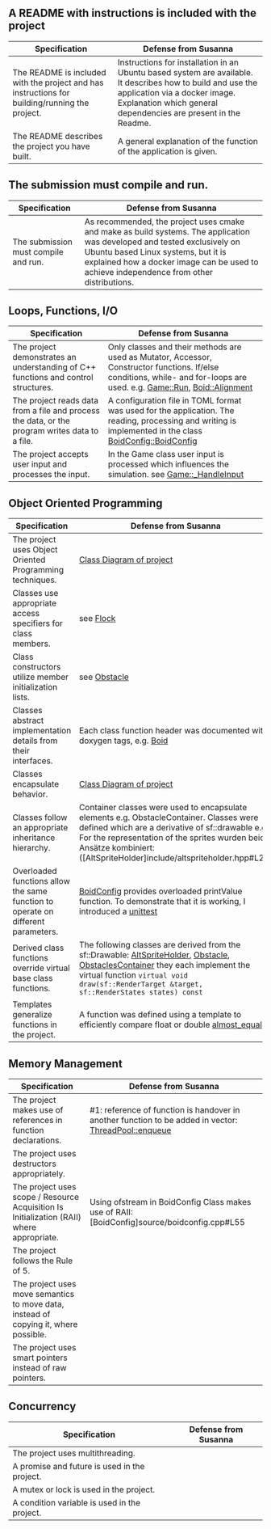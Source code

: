 ## A README with instructions is included with the project 
| Specification | Defense from Susanna|
| -------------|-------------|
| The README is included with the project and has instructions for building/running the project. | Instructions for installation in an Ubuntu based system are available. It describes how to build and use the application via a docker image. Explanation which general dependencies are present in the Readme.
| The README describes the project you have built.| A general explanation of the function of the application is given.|

## The submission must compile and run.
| Specification | Defense from Susanna|
| -------------|-------------|
| The submission must compile and run.|As recommended, the project uses cmake and make as build systems. The application was developed and tested exclusively on Ubuntu based Linux systems, but it is explained how a docker image can be used to achieve independence from other distributions.

## Loops, Functions, I/O
| Specification | Defense from Susanna|
| -------------|-------------|
|The project demonstrates an understanding of C++ functions and control structures.| Only classes and their methods are used as Mutator, Accessor, Constructor functions. If/else conditions, while- and for-loops are used. e.g. [Game::Run](source/game.cpp#L91), [Boid::Alignment](source/boid.cpp#L125)|
|The project reads data from a file and process the data, or the program writes data to a file.| A configuration file in TOML format was used for the application. The reading, processing and writing is implemented in the class [BoidConfig::BoidConfig](source/boidconfig.cpp#L24) |
|The project accepts user input and processes the input.|In the Game class user input is processed which influences the simulation. see [Game::_HandleInput](source/game.cpp#L149)|

## Object Oriented Programming
| Specification | Defense from Susanna|
| -------------|-------------|
| The project uses Object Oriented Programming techniques.| [ Class Diagram of project](doc/class_relation_full.svg)|
| Classes use appropriate access specifiers for class members.| see [Flock](include/flock.hpp#L27)|
| Class constructors utilize member initialization lists.| see [Obstacle](include/obstacle.hpp#L17)||
| Classes abstract implementation details from their interfaces.| Each class function header was documented with doxygen tags, e.g. [Boid](source/boid.cpp#L19)|
| Classes encapsulate behavior.|[Class Diagram of project](doc/class_relation_full.svg)|
| Classes follow an appropriate inheritance hierarchy.| Container classes were used to encapsulate elements e.g. ObstacleContainer. Classes were defined which are a derivative of sf::drawable e.g. For the representation of the sprites wurden beide Ansätze kombiniert: ([AltSpriteHolder]include/altspriteholder.hpp#L25)|
| Overloaded functions allow the same function to operate on different parameters.|[BoidConfig](include/boidconfig.hpp#L35) provides overloaded printValue function. To demonstrate that it is working, I introduced a [unittest](test/test_overloadfunction.cpp) |
| Derived class functions override virtual base class functions.|The following classes are derived from the sf::Drawable: [AltSpriteHolder](include/altspriteholder.hpp#L25), [Obstacle](include/obstacle.hpp#L14), [ObstaclesContainer](include/obstaclecontainer.hpp#21) they each implement the virtual function ```virtual void draw(sf::RenderTarget &target, sf::RenderStates states) const``` |
| Templates generalize functions in the project.|A function was defined using a template to efficiently compare float or double [almost_equal](include/pvector.hpp#L33)|

## Memory Management
| Specification | Defense from Susanna|
| -------------|-------------|
|The project makes use of references in function declarations.| #1: reference of function is handover in another function to be added in vector: [ThreadPool::enqueue](source/threadpool.cpp#L94)|
|The project uses destructors appropriately.||
|The project uses scope / Resource Acquisition Is Initialization (RAII) where appropriate.|Using ofstream in BoidConfig Class makes use of RAII: [BoidConfig]source/boidconfig.cpp#L55|
|The project follows the Rule of 5.||
|The project uses move semantics to move data, instead of copying it, where possible.||
|The project uses smart pointers instead of raw pointers.||

## Concurrency
| Specification | Defense from Susanna|
| -------------|-------------|
|The project uses multithreading.||
|A promise and future is used in the project.||
|A mutex or lock is used in the project.||
|A condition variable is used in the project.||

